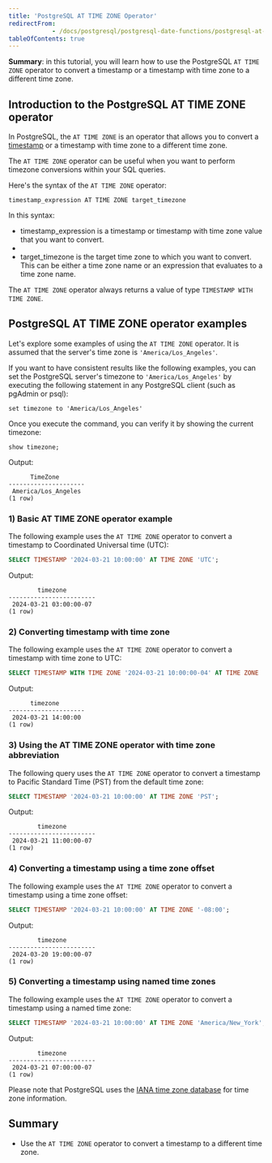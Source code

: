 ```yaml
---
title: 'PostgreSQL AT TIME ZONE Operator'
redirectFrom: 
            - /docs/postgresql/postgresql-date-functions/postgresql-at-time-zone
tableOfContents: true
---
```



**Summary**: in this tutorial, you will learn how to use the PostgreSQL `AT TIME ZONE` operator to convert a timestamp or a timestamp with time zone to a different time zone.

## Introduction to the PostgreSQL AT TIME ZONE operator

In PostgreSQL, the `AT TIME ZONE` is an operator that allows you to convert a [timestamp](/docs/postgresql/postgresql-timestamp) or a timestamp with time zone to a different time zone.

The `AT TIME ZONE` operator can be useful when you want to perform timezone conversions within your SQL queries.

Here's the syntax of the `AT TIME ZONE` operator:

```
timestamp_expression AT TIME ZONE target_timezone
```

In this syntax:

- timestamp_expression is a timestamp or timestamp with time zone value that you want to convert.
-
- target_timezone is the target time zone to which you want to convert. This can be either a time zone name or an expression that evaluates to a time zone name.

The `AT TIME ZONE` operator always returns a value of type `TIMESTAMP WITH TIME ZONE`.

## PostgreSQL AT TIME ZONE operator examples

Let's explore some examples of using the `AT TIME ZONE` operator. It is assumed that the server's time zone is `'America/Los_Angeles'`.

If you want to have consistent results like the following examples, you can set the PostgreSQL server's timezone to `'America/Los_Angeles'` by executing the following statement in any PostgreSQL client (such as pgAdmin or psql):

```
set timezone to 'America/Los_Angeles'
```

Once you execute the command, you can verify it by showing the current timezone:

```
show timezone;
```

Output:

```
      TimeZone
---------------------
 America/Los_Angeles
(1 row)
```

### 1) Basic AT TIME ZONE operator example

The following example uses the `AT TIME ZONE` operator to convert a timestamp to Coordinated Universal time (UTC):

```sql
SELECT TIMESTAMP '2024-03-21 10:00:00' AT TIME ZONE 'UTC';
```

Output:

```
        timezone
------------------------
 2024-03-21 03:00:00-07
(1 row)
```

### 2) Converting timestamp with time zone

The following example uses the `AT TIME ZONE` operator to convert a timestamp with time zone to UTC:

```sql
SELECT TIMESTAMP WITH TIME ZONE '2024-03-21 10:00:00-04' AT TIME ZONE 'UTC';
```

Output:

```
      timezone
---------------------
 2024-03-21 14:00:00
(1 row)
```

### 3) Using the AT TIME ZONE operator with time zone abbreviation

The following query uses the `AT TIME ZONE` operator to convert a timestamp to Pacific Standard Time (PST) from the default time zone:

```sql
SELECT TIMESTAMP '2024-03-21 10:00:00' AT TIME ZONE 'PST';
```

Output:

```
        timezone
------------------------
 2024-03-21 11:00:00-07
(1 row)
```

### 4) Converting a timestamp using a time zone offset

The following example uses the `AT TIME ZONE` operator to convert a timestamp using a time zone offset:

```sql
SELECT TIMESTAMP '2024-03-21 10:00:00' AT TIME ZONE '-08:00';
```

Output:

```
        timezone
------------------------
 2024-03-20 19:00:00-07
(1 row)
```

### 5) Converting a timestamp using named time zones

The following example uses the `AT TIME ZONE` operator to convert a timestamp using a named time zone:

```sql
SELECT TIMESTAMP '2024-03-21 10:00:00' AT TIME ZONE 'America/New_York';
```

Output:

```
        timezone
------------------------
 2024-03-21 07:00:00-07
(1 row)
```

Please note that PostgreSQL uses the [IANA time zone database](https://en.wikipedia.org/wiki/List_of_tz_database_time_zones) for time zone information.

## Summary

- Use the `AT TIME ZONE` operator to convert a timestamp to a different time zone.
